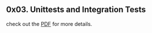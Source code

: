 ## 0x03. Unittests and Integration Tests


check out the [PDF](./0x03.UnittestsandIntegrationTests.pdf) for more details.
